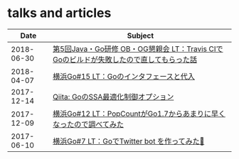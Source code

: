 # talks and articles

|Date|Subject|
----|----
|2018-06-30|[第5回Java・Go研修 OB・OG懇親会 LT：Travis CIでGoのビルドが失敗したので直してもらった話](https://go-talks.appspot.com/github.com/tooru/pnbot/pnbot2.slide)|
|2018-04-07|[横浜Go#15 LT：Goのインタフェースと代入](https://go-talks.appspot.com/github.com/tooru/slide-go-assignable/go-assignable.slide)|
|2017-12-14|[Qiita: GoのSSA最適化制御オプション](https://qiita.com/tooru/items/a55bcdac0500d9a93f39)|
|2017-12-09|[横浜Go#12 LT：PopCountがGo1.7からあまりに早くなったので調べてみた](https://go-talks.appspot.com/github.com/tooru/gopl-popcount/popcount.slide)|
|2017-06-10|[横浜Go#7 LT：GoでTwitter bot を作ってみた🐤](https://go-talks.appspot.com/github.com/tooru/pnbot/pnbot.slide)|
